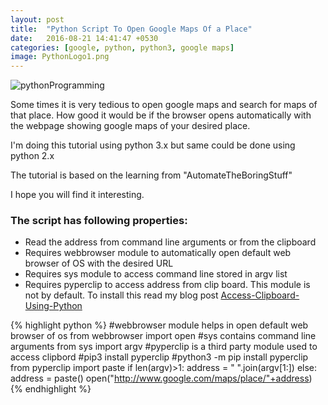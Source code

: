 ```yaml
---
layout: post
title:  "Python Script To Open Google Maps Of a Place"
date:   2016-08-21 14:41:47 +0530
categories: [google, python, python3, google maps]
image: PythonLogo1.png
---
```

![pythonProgramming](https://2.bp.blogspot.com/-HcQQFJBUzes/V7nlHFibAmI/AAAAAAAAEgw/RPxtYcg7Eo09uJeMdB15xrlYoV_AxHIswCLcB/s1600/python-programming.png)

Some times it is very tedious to open google maps and search for maps of that place. How good it would be if the browser opens automatically with the webpage showing google maps of your desired place.

I'm doing this tutorial using python 3.x but same could be done using python 2.x

The tutorial is based on the learning from "AutomateTheBoringStuff"

I hope you will find it interesting.

### The script has following properties:

* Read the address from command line arguments or from the clipboard
* Requires webbrowser module to automatically open default web browser of OS with the desired URL
* Requires sys module to access command line stored in argv list
* Requires pyperclip to access address from clip board. This module is not by default. To install this read my blog post [Access-Clipboard-Using-Python](https://itz-azhar.github.io//python/python3/2016/06/30/Access-clipboard-using-python.html)

{% highlight python %}
#webbrowser module helps in open default web browser of os
from webbrowser import open
#sys contains command line arguments
from sys import argv
#pyperclip is a third party module used to access clipbord
#pip3 install pyperclip
#python3 -m pip install pyperclip
from pyperclip import paste
if len(argv)>1:
	address = " ".join(argv[1:])
else:
	address = paste()
open("http://www.google.com/maps/place/"+address)
{% endhighlight %}
